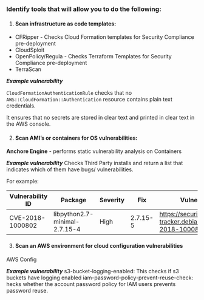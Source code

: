 ### Identify tools that will allow you to do the following:

1. #### **Scan infrastructure as code templates:**
* CFRipper - Checks Cloud Formation templates for Security Compliance pre-deployment
* CloudSploit
* OpenPolicy/Regula - Checks Terraform Templates for Security Compliance pre-deployment
* TerraScan

***Example vulnerability***

``CloudFormationAuthenticationRule`` checks that no ``AWS::CloudFormation::Authentication`` resource contains plain text credentials.

It ensures that no secrets are stored in clear text and printed in clear text in the AWS console.


2. #### **Scan AMI’s or containers for OS vulnerabilities:**

**Anchore Engine** - performs static vulnerability analysis on Containers

***Example vulnerability***
Checks Third Party installs and return a list that indicates which of them have bugs/ vulnerabilities.

For example:


|Vulnerability ID       |Package                               |Severity         | Fix                |Vulnerability URL|
|---                     |---                                   |---               |---          |---                                                               |
|CVE-2018-1000802        |libpython2.7-minimal-2.7.15-4        | High             | 2.7.15-5      |     https://security-tracker.debian.org/tracker/CVE-2018-1000802|  


3. #### **Scan an AWS environment for cloud configuration vulnerabilities**
AWS Config


***Example vulnerability***
s3-bucket-logging-enabled: This checks if s3 buckets have logging enabled
iam-password-policy-prevent-reuse-check: hecks whether the account password policy for IAM users prevents password reuse.
